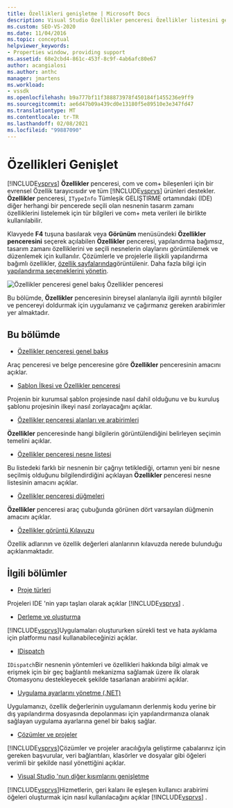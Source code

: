 ```yaml
---
title: Özellikleri genişletme | Microsoft Docs
description: Visual Studio Özellikler penceresi Özellikler listesini genişletmek için uygulamanız ve çağırmanız gereken arabirimler hakkında bilgi edinin.
ms.custom: SEO-VS-2020
ms.date: 11/04/2016
ms.topic: conceptual
helpviewer_keywords:
- Properties window, providing support
ms.assetid: 68e2cbd4-861c-453f-8c9f-4ab6afc80e67
author: acangialosi
ms.author: anthc
manager: jmartens
ms.workload:
- vssdk
ms.openlocfilehash: b9a777bf11f388873978f450184f1455236e9ff9
ms.sourcegitcommit: ae6d47b09a439cd0e13180f5e89510e3e347fd47
ms.translationtype: MT
ms.contentlocale: tr-TR
ms.lasthandoff: 02/08/2021
ms.locfileid: "99887090"
---
```

# <a name="extend-properties"></a>Özellikleri Genişlet
[!INCLUDE[vsprvs](../../code-quality/includes/vsprvs_md.md)] **Özellikler** penceresi, com ve com+ bileşenleri için bir evrensel Özellik tarayıcısıdır ve tüm [!INCLUDE[vsprvs](../../code-quality/includes/vsprvs_md.md)] ürünleri destekler. **Özellikler** penceresi, `ITypeInfo` Tümleşik GELIŞTIRME ortamındaki (IDE) diğer herhangi bir pencerede seçili olan nesnenin tasarım zamanı özelliklerini listelemek için tür bilgileri ve com+ meta verileri ile birlikte kullanılabilir.

 Klavyede **F4** tuşuna basılarak veya **Görünüm** menüsündeki **Özellikler penceresini** seçerek açılabilen **Özellikler** penceresi, yapılandırma bağımsız, tasarım zamanı özelliklerini ve seçili nesnelerin olaylarını görüntülemek ve düzenlemek için kullanılır. Çözümlerle ve projelerle ilişkili yapılandırma bağımlı özellikler, [özellik sayfalarında](../../extensibility/internals/property-pages.md)görüntülenir. Daha fazla bilgi için [yapılandırma seçeneklerini yönetin](../../extensibility/internals/managing-configuration-options.md).

 ![Özellikler penceresi genel bakış](../../extensibility/internals/media/vspropertieswindow.png "vsPropertiesWindow") Özellikler penceresi

 Bu bölümde, **Özellikler** penceresinin bireysel alanlarıyla ilgili ayrıntılı bilgiler ve pencereyi doldurmak için uygulamanız ve çağırmanız gereken arabirimler yer almaktadır.

## <a name="in-this-section"></a>Bu bölümde
- [Özellikler penceresi genel bakış](../../extensibility/internals/properties-window-overview.md)

 Araç penceresi ve belge penceresine göre **Özellikler** penceresinin amacını açıklar.

- [Şablon İlkesi ve Özellikler penceresi](../../extensibility/internals/template-policy-and-the-properties-window.md)

 Projenin bir kurumsal şablon projesinde nasıl dahil olduğunu ve bu kuruluş şablonu projesinin ilkeyi nasıl zorlayacağını açıklar.

- [Özellikler penceresi alanları ve arabirimleri](../../extensibility/internals/properties-window-fields-and-interfaces.md)

 **Özellikler** penceresinde hangi bilgilerin görüntülendiğini belirleyen seçimin temelini açıklar.

- [Özellikler penceresi nesne listesi](../../extensibility/internals/properties-window-object-list.md)

 Bu listedeki farklı bir nesnenin bir çağrıyı tetiklediği, ortamın yeni bir nesne seçilmiş olduğunu bilgilendirdiğini açıklayan **Özellikler** penceresi nesne listesinin amacını açıklar.

- [Özellikler penceresi düğmeleri](../../extensibility/internals/properties-window-buttons.md)

 **Özellikler** penceresi araç çubuğunda görünen dört varsayılan düğmenin amacını açıklar.

- [Özellikler görüntü Kılavuzu](../../extensibility/internals/properties-display-grid.md)

 Özellik adlarının ve özellik değerleri alanlarının kılavuzda nerede bulunduğu açıklanmaktadır.

## <a name="related-sections"></a>İlgili bölümler
- [Proje türleri](../../extensibility/internals/project-types.md)

 Projeleri IDE 'nin yapı taşları olarak açıklar [!INCLUDE[vsprvs](../../code-quality/includes/vsprvs_md.md)] .

- [Derleme ve oluşturma](../../ide/compiling-and-building-in-visual-studio.md)

 [!INCLUDE[vsprvs](../../code-quality/includes/vsprvs_md.md)]Uygulamaları oluştururken sürekli test ve hata ayıklama için platformu nasıl kullanabileceğinizi açıklar.

- [IDispatch](/previous-versions/windows/desktop/api/oaidl/nn-oaidl-idispatch)

 `IDispatch`Bir nesnenin yöntemleri ve özellikleri hakkında bilgi almak ve erişmek için bir geç bağlantılı mekanizma sağlamak üzere ilk olarak Otomasyonu destekleyecek şekilde tasarlanan arabirimi açıklar.

- [Uygulama ayarlarını yönetme (.NET)](../../ide/managing-application-settings-dotnet.md)

 Uygulamanızı, özellik değerlerinin uygulamanın derlenmiş kodu yerine bir dış yapılandırma dosyasında depolanması için yapılandırmanıza olanak sağlayan uygulama ayarlarına genel bir bakış sağlar.

- [Çözümler ve projeler](../../ide/solutions-and-projects-in-visual-studio.md)

 [!INCLUDE[vsprvs](../../code-quality/includes/vsprvs_md.md)]Çözümler ve projeler aracılığıyla geliştirme çabalarınız için gereken başvurular, veri bağlantıları, klasörler ve dosyalar gibi öğeleri verimli bir şekilde nasıl yönettiğini açıklar.

- [Visual Studio 'nun diğer kısımlarını genişletme](../../extensibility/extending-other-parts-of-visual-studio.md)

 [!INCLUDE[vsprvs](../../code-quality/includes/vsprvs_md.md)]Hizmetlerin, geri kalanı ile eşleşen kullanıcı arabirimi öğeleri oluşturmak için nasıl kullanılacağını açıklar [!INCLUDE[vsprvs](../../code-quality/includes/vsprvs_md.md)] .
